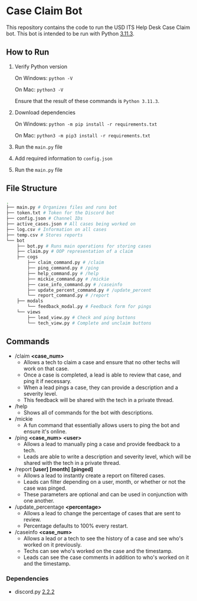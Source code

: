 # Case Claim Bot
This repository contains the code to run the USD ITS Help Desk Case Claim bot. This bot is intended to be run with Python [3.11.3](https://www.python.org/downloads/release/python-3113/).

## How to Run
1. Verify Python version

    On Windows: `python -V`
    
    On Mac: `python3 -V`

    Ensure that the result of these commands is `Python 3.11.3`.
2. Download dependencies

    On Windows:
    `python -m pip install -r requirements.txt`

    On Mac:
    `python3 -m pip3 install -r requirements.txt`

3. Run the `main.py` file
4. Add required information to `config.json`
5. Run the `main.py` file


## File Structure
```bash
.
├── main.py # Organizes files and runs bot
├── token.txt # Token for the Discord bot
├── config.json # Channel IDs
├── active_cases.json # All cases being worked on
├── log.csv # Information on all cases
├── temp.csv # Stores reports
└── bot
    ├── bot.py # Runs main operations for storing cases
    ├── claim.py # OOP representation of a claim
    ├── cogs
        ├── claim_command.py # /claim
        ├── ping_command.py # /ping
        ├── help_command.py # /help
        ├── mickie_command.py # /mickie
        ├── case_info_command.py # /caseinfo
        ├── update_percent_command.py # /update_percent
        └── report_command.py # /report
    ├── modals
        └── feedback_modal.py # Feedback form for pings
    └── views
        ├── lead_view.py # Check and ping buttons
        └── tech_view.py # Complete and unclaim buttons
```

## Commands
- /claim **<case_num>**
    - Allows a tech to claim a case and ensure that no other techs will work on that case.
    - Once a case is completed, a lead is able to review that case, and ping it if necessary.
    - When a lead pings a case, they can provide a description and a severity level.
    - This feedback will be shared with the tech in a private thread.
- /help
    - Shows all of commands for the bot with descriptions.
- /mickie
    - A fun command that essentially allows users to ping the bot and ensure it's online.
- /ping **<case_num>** **\<user>**
    - Allows a lead to manually ping a case and provide feedback to a tech.
    - Leads are able to write a description and severity level, which will be shared with the tech in a private thread.
- /report **\[user]** **\[month]** **\[pinged]**
    - Allows a lead to instantly create a report on filtered cases.
    - Leads can filter depending on a user, month, or whether or not the case was pinged.
    - These parameters are optional and can be used in conjunction with one another.
- /update_percentage **\<percentage>**
    - Allows a lead to change the percentage of cases that are sent to review.
    - Percentage defaults to 100% every restart.
- /caseinfo **\<case_num>**
    - Allows a lead or a tech to see the history of a case and see who's worked on it previously.
    - Techs can see who's worked on the case and the timestamp.
    - Leads can see the case comments in addition to who's worked on it and the timestamp.


### Dependencies
- discord.py [2.2.2](https://pypi.org/project/discord.py/) 